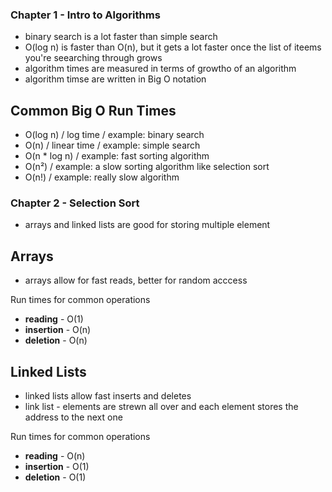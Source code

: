 ### Chapter 1 - Intro  to Algorithms 
- binary search is a lot faster than simple search
- O(log n) is faster than O(n), but it gets a lot faster once the list of iteems you're seearching through grows 
- algorithm times are measured in terms of growtho of an algorithm 
- algorithm timse are written in Big O notation 

## Common Big O Run Times 
- O(log n) / log time / example: binary search 
- O(n) / linear time / example: simple search 
- O(n * log n) / example: fast sorting algorithm 
- O(n²) / example: a slow sorting algorithm like selection sort 
- O(n!) / example: really  slow algorithm 
### Chapter 2 - Selection Sort  
- arrays and linked lists are good for storing multiple element
## Arrays
- arrays allow for fast reads, better for random acccess

Run times for common operations <br>
- **reading** - O(1)  <br>
- **insertion** - O(n)  <br>
- **deletion** - O(n)

## Linked Lists
- linked lists allow fast inserts and deletes 
- link list - elements are strewn all over and each element stores the address to the next one 

Run times for common operations <br>
- **reading** - O(n) <br>
- **insertion** - O(1) <br>
- **deletion** - O(1) <br>
